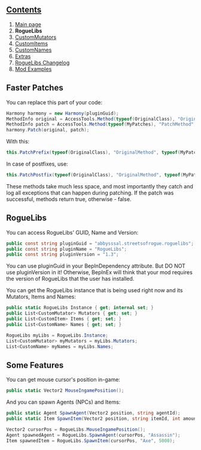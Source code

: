## [Contents](https://github.com/Abbysssal/RogueLibs) ##

1. [Main page](/README.md)
2. **RogueLibs**
3. [CustomMutators](/CustomMutators.md)
4. [CustomItems](/CustomItems.md)
5. [CustomNames](/CustomNames.md)
6. [Extras](/Extras.md)
7. [RogueLibs Changelog](/Changelog.md)
8. [Mod Examples](/Examples.md)

## Faster Patches ##
You can replace this part of your code:
```cs
Harmony harmony = new Harmony(pluginGuid);
MethodInfo original = AccessTools.Method(typeof(OriginalClass), "OriginalMethod");
MethodInfo patch = AccessTools.Method(typeof(MyPatches), "PatchMethod");
harmony.Patch(original, patch);
```
With this:
```cs
this.PatchPrefix(typeof(OriginalClass), "OriginalMethod", typeof(MyPatches), "PatchMethod");
```
In case of postfixes, use:
```cs
this.PatchPostfix(typeof(OriginalClass), "OriginalMethod", typeof(MyPatches), "PatchMethod");
```
These methods take much less space, and most importantly they catch and log all exceptions that can happen during patching. If the patch was successful, methods return true, otherwise - false.
## RogueLibs ##
You can access RogueLibs' GUID, Name and Version:
```cs
public const string pluginGuid = "abbysssal.streetsofrogue.roguelibs";
public const string pluginName = "RogueLibs";
public const string pluginVersion = "1.3";
```
You can use pluginGuid in your BepInDependency attribute. But DO NOT use pluginVersion in it! Otherwise, BepInEx will think that your mod requires the version of RogueLibs that the user has installed.

You can get the RogueLibs instance that is being used right now and its Mutators, Items and Names:
```cs
public static RogueLibs Instance { get; internal set; }
public List<CustomMutator> Mutators { get; set; }
public List<CustomItem> Items { get; set; }
public List<CustomName> Names { get; set; }
```
```cs
RogueLibs myLibs = RogueLibs.Instance;
List<CustomMutator> myMutators = myLibs.Mutators;
List<CustomName> myNames = myLibs.Names;
```
## Some Features ##
You can get mouse cursor's position in-game:
```cs
public static Vector2 MouseIngamePosition();
```
And you can spawn Agents (NPCs) and Items:
```cs
public static Agent SpawnAgent(Vector2 position, string agentId);
public static Item SpawnItem(Vector2 position, string itemId, int amount);
```
```cs
Vector2 cursorPos = RogueLibs.MouseIngamePosition();
Agent spawnedAgent = RogueLibs.SpawnAgent(cursorPos, "Assassin");
Item spawnedItem = RogueLibs.SpawnItem(cursorPos, "Axe", 5000);
```














